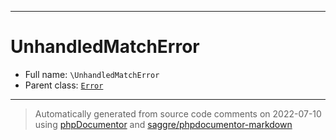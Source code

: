 ***

# UnhandledMatchError





* Full name: `\UnhandledMatchError`
* Parent class: [`Error`](./Error.md)






***
> Automatically generated from source code comments on 2022-07-10 using [phpDocumentor](http://www.phpdoc.org/) and [saggre/phpdocumentor-markdown](https://github.com/Saggre/phpDocumentor-markdown)

